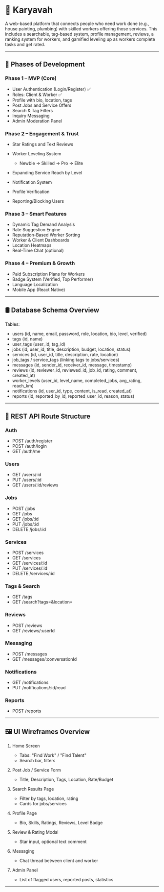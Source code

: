 # 📌 Karyavah

A web-based platform that connects people who need work done (e.g., house painting, plumbing) with skilled workers offering those services. This includes a searchable, tag-based system, profile management, reviews, a ranking system for workers, and gamified leveling up as workers complete tasks and get rated.

---

## 🚧 Phases of Development

### Phase 1 – MVP (Core)

* User Authentication (Login/Register)  ✅
* Roles: Client & Worker  ✅
* Profile with bio, location, tags
* Post Jobs and Service Offers
* Search & Tag Filters
* Inquiry Messaging
* Admin Moderation Panel

### Phase 2 – Engagement & Trust

* Star Ratings and Text Reviews
* Worker Leveling System

  * Newbie → Skilled → Pro → Elite
* Expanding Service Reach by Level
* Notification System
* Profile Verification
* Reporting/Blocking Users

### Phase 3 – Smart Features

* Dynamic Tag Demand Analysis
* Rate Suggestion Engine
* Reputation-Based Worker Sorting
* Worker & Client Dashboards
* Location Heatmaps
* Real-Time Chat (optional)

### Phase 4 – Premium & Growth

* Paid Subscription Plans for Workers
* Badge System (Verified, Top Performer)
* Language Localization
* Mobile App (React Native)

---

## 🛢️ Database Schema Overview

Tables:

* users (id, name, email, password, role, location, bio, level, verified)
* tags (id, name)
* user\_tags (user\_id, tag\_id)
* jobs (id, user\_id, title, description, budget, location, status)
* services (id, user\_id, title, description, rate, location)
* job\_tags / service\_tags (linking tags to jobs/services)
* messages (id, sender\_id, receiver\_id, message, timestamp)
* reviews (id, reviewer\_id, reviewed\_id, job\_id, rating, comment, created\_at)
* worker\_levels (user\_id, level\_name, completed\_jobs, avg\_rating, reach\_km)
* notifications (id, user\_id, type, content, is\_read, created\_at)
* reports (id, reported\_by\_id, reported\_user\_id, reason, status)

---

## 🧩 REST API Route Structure

### Auth

* POST /auth/register
* POST /auth/login
* GET /auth/me

### Users

* GET /users/\:id
* PUT /users/\:id
* GET /users/\:id/reviews

### Jobs

* POST /jobs
* GET /jobs
* GET /jobs/\:id
* PUT /jobs/\:id
* DELETE /jobs/\:id

### Services

* POST /services
* GET /services
* GET /services/\:id
* PUT /services/\:id
* DELETE /services/\:id

### Tags & Search

* GET /tags
* GET /search?tags=\&location=

### Reviews

* POST /reviews
* GET /reviews/\:userId

### Messaging

* POST /messages
* GET /messages/\:conversationId

### Notifications

* GET /notifications
* PUT /notifications/\:id/read

### Reports

* POST /reports

---

## 🖼️ UI Wireframes Overview

1. Home Screen

   * Tabs: "Find Work" / "Find Talent"
   * Search bar, filters

2. Post Job / Service Form

   * Title, Description, Tags, Location, Rate/Budget

3. Search Results Page

   * Filter by tags, location, rating
   * Cards for jobs/services

4. Profile Page

   * Bio, Skills, Ratings, Reviews, Level Badge

5. Review & Rating Modal

   * Star input, optional text comment

6. Messaging

   * Chat thread between client and worker

7. Admin Panel

   * List of flagged users, reported posts, statistics

---

